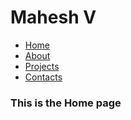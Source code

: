 <body>
  
  <h1>Mahesh V</h1>
  
  <nav class="navbar">
    <ul>
      <li><a href ="#">Home</a></li>
      <li><a href =" Mahesh is a passionate web developer with a strong foundation in HTML, CSS, and JavaScript.
            He is eager to learn and grow in the field of web development, constantly exploring new technologies and best practices. 
            Mahesh is driven by a desire to create innovative and user-friendly web applications that solve real-world problems.">About</a></li>
      <li><a href =" python,embeded IOT">Projects</a></li>
      <li><a href ="Name:mahesh, email:maheshnadig09122000@gmail.com  ">Contacts</a></li>
    </ul>
      </nav>
  <main>
    <h3>This is the Home page</h3>
  </mainn>
</body>
</html>
